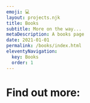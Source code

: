 ```yaml
---
emoji: 💻
layout: projects.njk
title: Books
subtitle: More on the way...
metaDescription: A books page
date: 2021-01-01
permalink: /books/index.html
eleventyNavigation:
  key: Books
  order: 1
---
```

# Find out more: